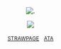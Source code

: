 <p align="center"

![.](https://komarev.com/ghpvc/?username=itarinn&color=aaaaaa&label=people)

<p align="center"

![](https://github.com/user-attachments/assets/6297d525-c413-4a9f-974e-dc6d9b79acb3)



<p align="center"



<p align="center"

<sub>[STRAWPAGE](https://angelshots.straw.page)ㅤ[ATA](https://alleycat.atabook.org)</sub>

</p
